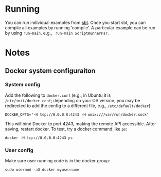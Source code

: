 # Running

You can run individual examples from [sbt](http://www.scala-sbt.org). Once you start sbt, you can compile all examples by running 'compile'. A particular example can be run by using `run-main`, e.g., ` run-main ScriptRunnerPar`.


# Notes

## Docker system configuraiton

### System config

Add the following to `docker.conf` (e.g., in Ubuntu it is `/etc/init/docker.conf`; depending on your OS version, you may be redirected to add the config to a different file, e.g., `/etc/default/docker`):
```
DOCKER_OPTS='-H tcp://0.0.0.0:4243 -H unix:///var/run/docker.sock'
```

This will bind Docker to port 4243, making the remote API accessible. After saving, restart docker. To test, try a docker command like `ps`:

```
docker -H tcp://0.0.0.0:4243 ps
```

### User config

Make sure user running code is in the docker group: 

```
sudo usermod -aG docker myusername
```